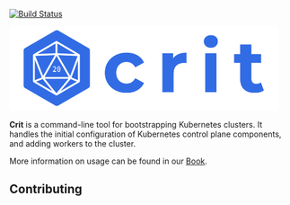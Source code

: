 [![Build Status](https://cloud.drone.io/api/badges/criticalstack/crit/status.svg)](https://cloud.drone.io/criticalstack/crit)

<img src="./docs/src/images/crit-logo-md.png" width=480>

**Crit** is a command-line tool for bootstrapping Kubernetes clusters. It handles the initial configuration of Kubernetes control plane components, and adding workers to the cluster.

More information on usage can be found in our [Book](https://docs.crit.sh).

## Contributing

